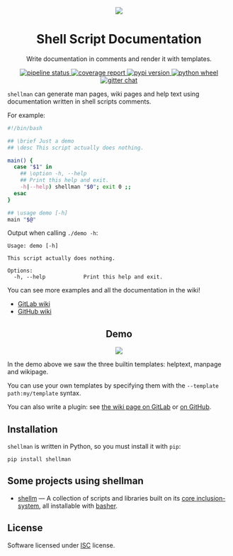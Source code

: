 <p align="center">
  <img src="https://rawgit.com/pawamoy/shellman/master/logo.png">
</p>

<h1 align="center">Shell Script Documentation</h1>

<p align="center">Write documentation in comments and render it with templates.</p>

<p align="center">
  <a href="https://gitlab.com/pawamoy/shellman/commits/master">
    <img alt="pipeline status" src="https://gitlab.com/pawamoy/shellman/badges/master/pipeline.svg" />
  </a>
  <a href="https://gitlab.com/pawamoy/shellman/commits/master">
    <img alt="coverage report" src="https://gitlab.com/pawamoy/shellman/badges/master/coverage.svg" />
  </a>
  <a href="https://pypi.python.org/pypi/shellman/">
    <img alt="pypi version" src="https://img.shields.io/pypi/v/shellman.svg?style=flat" />
  </a>
  <a href="https://pypi.python.org/pypi/shellman/">
    <img alt="python wheel" src="https://img.shields.io/pypi/wheel/shellman.svg?style=flat" />
  </a>
  <a href="https://gitter.im/pawamoy/shellman">
    <img alt="gitter chat" src="https://badges.gitter.im/pawamoy/shellman.svg" />
  </a>
</p>

`shellman` can generate man pages, wiki pages and help text
using documentation written in shell scripts comments.

For example:

```bash
#!/bin/bash

## \brief Just a demo
## \desc This script actually does nothing.

main() {
  case "$1" in
    ## \option -h, --help
    ## Print this help and exit.
    -h|--help) shellman "$0"; exit 0 ;;
  esac
}

## \usage demo [-h]
main "$@"
```

Output when calling ``./demo -h``:

```
Usage: demo [-h]

This script actually does nothing.

Options:
  -h, --help            Print this help and exit.
```

You can see more examples and all the documentation in the wiki!

- [GitLab wiki](https://gitlab.com/pawamoy/shellman/wikis)
- [GitHub wiki](https://github.com/pawamoy/shellman/wiki)

<h2 align="center">Demo</h2>
<p align="center"><img src="https://rawgit.com/pawamoy/shellman/master/demo.svg"></p>

In the demo above we saw the three builtin templates:
helptext, manpage and wikipage.

You can use your own templates
by specifying them with the ``--template path:my/template`` syntax.

You can also write a plugin: see [the wiki page on GitLab] or [on GitHub].

[the wiki page on GitLab]: https://gitlab.com/pawamoy/shellman/wikis/plugins
[on GitHub]: https://github.com/pawamoy/shellman/wiki/plugins

## Installation
`shellman` is written in Python, so you must install it with `pip`:

    pip install shellman

## Some projects using shellman

- [shellm](https://github.com/shellm-org) —
  A collection of scripts and libraries
  built on its [core inclusion-system](https://github.com/shellm-org/core),
  all installable with [basher](https://github.com/basherpm/basher).

## License
Software licensed under [ISC] license.

[ISC]: https://www.isc.org/downloads/software-support-policy/isc-license/
